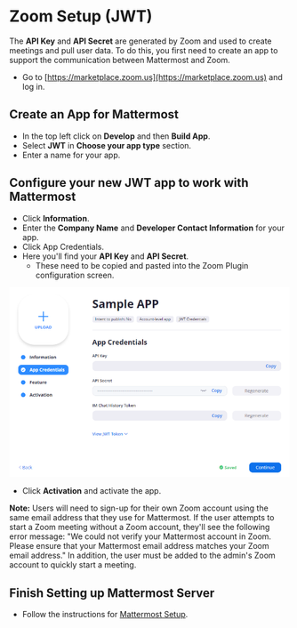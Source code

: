 # Zoom Setup \(JWT\)

The **API Key** and **API Secret** are generated by Zoom and used to create meetings and pull user data. To do this, you first need to create an app to support the communication between Mattermost and Zoom.

* Go to [https://marketplace.zoom.us](https://marketplace.zoom.us) and log in.

## Create an App for Mattermost

* In the top left click on **Develop** and then **Build App**.
* Select **JWT** in **Choose your app type** section.
* Enter a name for your app.

## Configure your new JWT app to work with Mattermost

* Click **Information**.
* Enter the **Company Name** and **Developer Contact Information** for your app.
* Click App Credentials.
* Here you'll find your **API Key** and **API Secret**.
  * These need to be copied and pasted into the Zoom Plugin configuration screen.

![App credentials screen](https://github.com/mattermost/docs/raw/master/source/images/zoom_api_key.png)

* Click **Activation** and activate the app.

**Note:** Users will need to sign-up for their own Zoom account using the same email address that they use for Mattermost. If the user attempts to start a Zoom meeting without a Zoom account, they'll see the following error message: "We could not verify your Mattermost account in Zoom. Please ensure that your Mattermost email address matches your Zoom email address." In addition, the user must be added to the admin's Zoom account to quickly start a meeting.

## Finish Setting up Mattermost Server

* Follow the instructions for [Mattermost Setup](../mattermost-setup.md).

